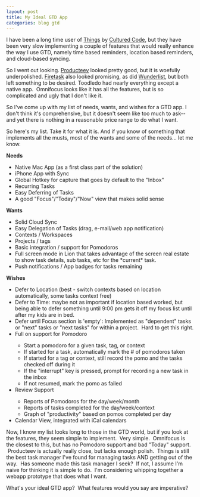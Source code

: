 ```yaml
---
layout: post
title: My Ideal GTD App
categories: blog gtd
---
```

I have been a long time user of <a title="Things - GTD Task Management" href="http://culturedcode.com/things">Things</a> by <a title="Cultured Code" href="http://culturedcode.com" target="_blank">Cultured Code</a>, but they have been very slow implementing a couple of features that would really enhance the way I use GTD, namely time based reminders, location based reminders, and cloud-based syncing.

So I went out looking. <a href="http://producteev.com">Producteev</a> looked pretty good, but it is woefully underpolished. <a href="http://firetask.com">Firetask</a> also looked promising, as did <a href="http://wunderlist.com/">Wunderlist</a>, but both left something to be desired. Toodledo had nearly everything except a native app.  Omnifocus looks like it has all the features, but is so complicated and ugly that I don't like it.

So I've come up with my list of needs, wants, and wishes for a GTD app. I don't think it's comprehensive, but it doesn't seem like too much to ask--and yet there is nothing in a reasonable price range to do what I want.

So here's my list. Take it for what it is. And if you know of something that implements all the musts, most of the wants and some of the needs... let me know.

<p>
<strong>Needs</strong>
<ul>
	<li>Native Mac App (as a first class part of the solution)</li>
	<li>iPhone App with Sync</li>
	<li>Global Hotkey for capture that goes by default to the "Inbox"</li>
	<li>Recurring Tasks</li>
	<li>Easy Deferring of Tasks</li>
	<li>A good "Focus"/"Today"/"Now" view that makes solid sense</li>
</ul>
<strong>Wants</strong>
<ul>
	<li>Solid Cloud Sync</li>
	<li>Easy Delegation of Tasks (drag, e-mail/web app notification)</li>
	<li>Contexts / Workspaces</li>
	<li>Projects / tags</li>
	<li>Basic integration / support for Pomodoros</li>
	<li>Full screen mode in Lion that takes advantage of the screen real estate to show task details, sub tasks, etc for the *current* task.</li>
	<li>Push notifications / App badges for tasks remaining</li>
</ul>
<strong>Wishes</strong>
<ul>
	<li>Defer to Location (best - switch contexts based on location automatically, some tasks context free)</li>
	<li>Defer to Time: maybe not as important if location based worked, but being able to defer something until 9:00 pm gets it off my focus list until after my kids are in bed.</li>
	<li>Defer until Focus section is 'empty': Implemented as "dependent" tasks or "next" tasks or "next tasks" for within a project.  Hard to get this right.</li>
	<li>Full on support for Pomodoro</li>
<ul>
	<li>Start a pomodoro for a given task, tag, or context</li>
	<li>If started for a task, automatically mark the # of pomodoros taken</li>
	<li>If started for a tag or context, still record the pomo and the tasks checked off during it</li>
	<li>If the "interrupt" key is pressed, prompt for recording a new task in the inbox</li>
	<li>If not resumed, mark the pomo as failed</li>
</ul>
	<li>Review Support</li>
<ul>
	<li>Reports of Pomodoros for the day/week/month</li>
	<li>Reports of tasks completed for the day/week/context</li>
	<li>Graph of "productivity" based on pomos completed per day</li>
</ul>
	<li>Calendar View, integrated with iCal calendars</li>
</ul>
</p>

Now, I know my list looks long to those in the GTD world, but if you look at the features, they seem simple to implement.  Very simple.  Omnifocus is the closest to this, but has no Pomodoro support and bad "Today" support.  Producteev is actually really close, but lacks enough polish.  Things is still the best task manager I've found for managing tasks AND getting out of the way.  Has someone made this task manager I seek?  If not, I assume I'm naive for thinking it is simple to do.  I'm considering whipping together a webapp prototype that does what I want.

What's your ideal GTD app?  What features would you say are imperative?

&nbsp;
